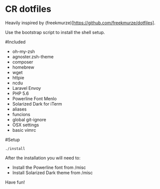 CR dotfiles
=============

Heavily inspired by (freekmurze)[https://github.com/freekmurze/dotfiles].

Use the bootstrap script to install the shell setup.

#Included


* oh-my-zsh
* agnoster.zsh-theme
* composer
* homebrew
* wget
* httpie
* ncdu
* Laravel Envoy
* PHP 5.6
* Powerline Font Menlo
* Solarized Dark for iTerm
* aliases
* funcions
* global git-ignore
* OSX settings
* basic vimrc 

#Setup

    ./install


After the installation you will need to:

* Install the Powerline font from /misc
* Install Solarized Dark theme from /misc

Have fun!


